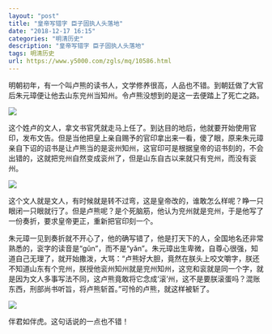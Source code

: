 ```yaml
---
layout: "post"
title: "皇帝写错字 臣子固执人头落地"
date: "2018-12-17 16:15"
categories: "明清历史"
description: "皇帝写错字 臣子固执人头落地"
tags: 明清历史
url: https://www.y5000.com/zgls/mq/10586.html
---
```






明朝初年，有一个叫卢熊的读书人，文学修养很高，人品也不错。到朝廷做了大官后朱元璋便让他去山东兖州当知州。令卢熊没想到的是这一去便踏上了死亡之路。

![](https://img.y5000.com/uploads/allimg/170114/8-1F114091629594.jpg)

这个姓卢的文人，拿文书官凭就走马上任了。到达目的地后，他就要开始使用官印，发布文告。但是当他把皇上亲自赐予的官印拿出来一看，傻了眼，原来朱元璋亲自下诏的诏书是让卢熊当的是衮州知州，这官印可是根据皇帝的诏书刻的，不会出错的，这就把兖州自然变成衮州了，但是山东自古以来就只有兖州，而没有衮州。

![](https://img.y5000.com/uploads/allimg/170114/8-1F114091622255.jpg)

这个文人就是文人，有时候就是转不过弯，这是皇帝改的，谁敢怎么样呢？睁一只眼闭一只眼就行了。但是卢熊呢？是个死脑筋，他认为兖州就是兖州，于是他写了一份奏折，要求皇帝更正，重新把官印刻一个。

朱元璋一见到奏折就不开心了，他的确写错了，他是打天下的人，全国地名还非常熟悉的，衮字的读音是“gǔn”，而不是“yǎn”。朱元璋出生卑微，自尊心很强，知道自己无理了，就开始撒泼，大骂：“卢熊好大胆，竟然在朕头上咬文嚼字，朕还不知道山东有个兖州，朕授他衮州知州就是兖州知州，这兖和衮就是同一个字，就是因为文人多事写法不同，这卢熊竟敢将它念成‘滚’州，这不是要朕滚蛋吗？混账东西，刑部尚书听旨，将卢熊斩首。”可怜的卢熊，就这样被斩了。

![](https://img.y5000.com/uploads/allimg/170114/8-1F114091612T0.jpg)

伴君如伴虎。这句话说的一点也不错！

